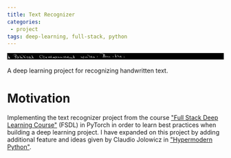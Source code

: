 ```yaml
---
title: Text Recognizer
categories:
 - project
tags: deep-learning, full-stack, python
---
```


![data](/assets/images/handwritten_image.png)

<center> 
<span class="fa fa-fw fa-github" aria-hidden="true"></span>
</center>

A deep learning project for recognizing handwritten text.


# Motivation

Implementing the text recognizer project from the course 
["Full Stack Deep Learning Course"](https://fullstackdeeplearning.com/march2019) (FSDL) in PyTorch
in order to learn best practices when building a deep learning project. I have expanded on this 
project by adding additional feature and ideas given by Claudio Jolowicz 
in ["Hypermodern Python"](https://cjolowicz.github.io/posts/hypermodern-python-01-setup/).




